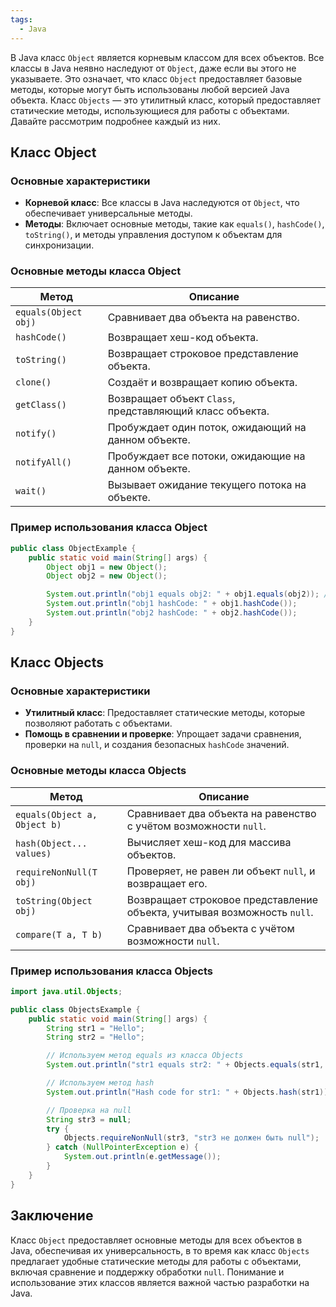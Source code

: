```yaml
---
tags:
  - Java
---
```

В Java класс `Object` является корневым классом для всех объектов. Все классы в Java неявно наследуют от `Object`, даже если вы этого не указываете. Это означает, что класс `Object` предоставляет базовые методы, которые могут быть использованы любой версией Java объекта. Класс `Objects` — это утилитный класс, который предоставляет статические методы, использующиеся для работы с объектами. Давайте рассмотрим подробнее каждый из них.

## Класс Object

### Основные характеристики

- **Корневой класс**: Все классы в Java наследуются от `Object`, что обеспечивает универсальные методы.
- **Методы**: Включает основные методы, такие как `equals()`, `hashCode()`, `toString()`, и методы управления доступом к объектам для синхронизации.

### Основные методы класса Object

| Метод                | Описание                                                 |
|----------------------|---------------------------------------------------------|
| `equals(Object obj)` | Сравнивает два объекта на равенство.                   |
| `hashCode()`         | Возвращает хеш-код объекта.                            |
| `toString()`         | Возвращает строковое представление объекта.             |
| `clone()`            | Создаёт и возвращает копию объекта.                    |
| `getClass()`         | Возвращает объект `Class`, представляющий класс объекта.|
| `notify()`           | Пробуждает один поток, ожидающий на данном объекте.    |
| `notifyAll()`        | Пробуждает все потоки, ожидающие на данном объекте.    |
| `wait()`             | Вызывает ожидание текущего потока на объекте.          |

### Пример использования класса Object

```java
public class ObjectExample {
    public static void main(String[] args) {
        Object obj1 = new Object();
        Object obj2 = new Object();

        System.out.println("obj1 equals obj2: " + obj1.equals(obj2)); // false
        System.out.println("obj1 hashCode: " + obj1.hashCode());
        System.out.println("obj2 hashCode: " + obj2.hashCode());
    }
}
```

## Класс Objects

### Основные характеристики

- **Утилитный класс**: Предоставляет статические методы, которые позволяют работать с объектами.
- **Помощь в сравнении и проверке**: Упрощает задачи сравнения, проверки на `null`, и создания безопасных `hashCode` значений.

### Основные методы класса Objects

| Метод                                      | Описание                                                                 |
|--------------------------------------------|-------------------------------------------------------------------------|
| `equals(Object a, Object b)`              | Сравнивает два объекта на равенство с учётом возможности `null`.       |
| `hash(Object... values)`                   | Вычисляет хеш-код для массива объектов.                                |
| `requireNonNull(T obj)`                   | Проверяет, не равен ли объект `null`, и возвращает его.                |
| `toString(Object obj)`                     | Возвращает строковое представление объекта, учитывая возможность `null`.|
| `compare(T a, T b)`                        | Сравнивает два объекта с учётом возможности `null`.                    |

### Пример использования класса Objects

```java
import java.util.Objects;

public class ObjectsExample {
    public static void main(String[] args) {
        String str1 = "Hello";
        String str2 = "Hello";

        // Используем метод equals из класса Objects
        System.out.println("str1 equals str2: " + Objects.equals(str1, str2)); // true

        // Используем метод hash
        System.out.println("Hash code for str1: " + Objects.hash(str1));

        // Проверка на null
        String str3 = null;
        try {
            Objects.requireNonNull(str3, "str3 не должен быть null");
        } catch (NullPointerException e) {
            System.out.println(e.getMessage());
        }
    }
}
```

## Заключение

Класс `Object` предоставляет основные методы для всех объектов в Java, обеспечивая их универсальность, в то время как класс `Objects` предлагает удобные статические методы для работы с объектами, включая сравнение и поддержку обработки `null`. Понимание и использование этих классов является важной частью разработки на Java.